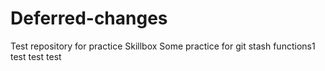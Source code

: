 # Deferred-changes
Test repository for practice Skillbox
Some practice for git stash functions1
test test test
